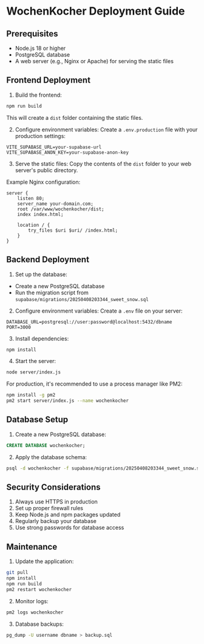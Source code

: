 # WochenKocher Deployment Guide

## Prerequisites

- Node.js 18 or higher
- PostgreSQL database
- A web server (e.g., Nginx or Apache) for serving the static files

## Frontend Deployment

1. Build the frontend:
```bash
npm run build
```

This will create a `dist` folder containing the static files.

2. Configure environment variables:
Create a `.env.production` file with your production settings:
```env
VITE_SUPABASE_URL=your-supabase-url
VITE_SUPABASE_ANON_KEY=your-supabase-anon-key
```

3. Serve the static files:
Copy the contents of the `dist` folder to your web server's public directory.

Example Nginx configuration:
```nginx
server {
    listen 80;
    server_name your-domain.com;
    root /var/www/wochenkocher/dist;
    index index.html;

    location / {
        try_files $uri $uri/ /index.html;
    }
}
```

## Backend Deployment

1. Set up the database:
- Create a new PostgreSQL database
- Run the migration script from `supabase/migrations/20250408203344_sweet_snow.sql`

2. Configure environment variables:
Create a `.env` file on your server:
```env
DATABASE_URL=postgresql://user:password@localhost:5432/dbname
PORT=3000
```

3. Install dependencies:
```bash
npm install
```

4. Start the server:
```bash
node server/index.js
```

For production, it's recommended to use a process manager like PM2:
```bash
npm install -g pm2
pm2 start server/index.js --name wochenkocher
```

## Database Setup

1. Create a new PostgreSQL database:
```sql
CREATE DATABASE wochenkocher;
```

2. Apply the database schema:
```bash
psql -d wochenkocher -f supabase/migrations/20250408203344_sweet_snow.sql
```

## Security Considerations

1. Always use HTTPS in production
2. Set up proper firewall rules
3. Keep Node.js and npm packages updated
4. Regularly backup your database
5. Use strong passwords for database access

## Maintenance

1. Update the application:
```bash
git pull
npm install
npm run build
pm2 restart wochenkocher
```

2. Monitor logs:
```bash
pm2 logs wochenkocher
```

3. Database backups:
```bash
pg_dump -U username dbname > backup.sql
```